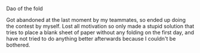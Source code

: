 Dao of the fold

Got abandoned at the last moment by my teammates, so ended up doing the contest by myself.
Lost all motivation so only made a stupid solution that tries to place a blank sheet of paper without any folding on the first day, and have not tried to do anything better afterwards because I couldn't be bothered.

